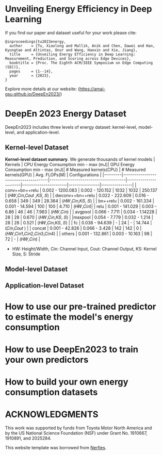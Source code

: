 # Unveiling Energy Efficiency in Deep Learning

If you find our paper and dataset useful for your work please cite:
```
@inproceedings{tu2023energy,
  author    = {Tu, Xiaolong and Mallik, Anik and Chen, Dawei and Han, Kyungtae and Altintas, Onur and Wang, Haoxin and Xie, Jiang},
  title     = {Unveiling Energy Efficiency in Deep Learning: Measurement, Prediction, and Scoring across Edge Devices},
  booktitle = {Proc. The Eighth ACM/IEEE Symposium on Edge Computing (SEC)},
  pages     = {1--14},
  year      = {2023},
}
```
Explore more details at our website: (https://amai-gsu.github.io/DeepEn2023/)  

# DeepEn 2023 Energy Dataset
DeepEn2023 includes three levels of energy dataset: kernel-level, model-level, and application-level.


## Kernel-level Dataset
**Kernel-level dataset summary**. We generate thousands of kernel models
| Kernels | CPU Energy Consumption min - max (mJ)| GPU Energy Consumption min - max (mJ)| # Measured kernels(CPU) | # Measured kernels(GPU) | Avg. FLOPs(M) | Configurations |
|---------|---------------------------------------|---------------------------------------|-----------------------|-----------------------|----------------|----------------|
| conv++bn++relu | 0.002 - 1200.083 | 0.002 - 120.152 | 1032 | 1032 | 250.137 | (𝐻𝑊,𝐶𝑖𝑛,𝐶𝑜𝑢𝑡 ,𝐾𝑆, 𝑆) |
| dwconv++bn++relu | 0.022 - 222.609 | 0.016 - 0.658 | 349 | 349 | 28.364 | (𝐻𝑊,𝐶𝑖𝑛,𝐾𝑆, 𝑆) |
| bn++relu | 0.002 - 161.334 | 0.001 - 14.594 | 100 | 100 | 4.710 | (𝐻𝑊,𝐶𝑖𝑛)|
| relu | 0.001 - 141.029 | 0.003 - 6.86 | 46 | 46 | 7.983 | (𝐻𝑊,𝐶𝑖𝑛) |
| avgpool | 0.066 - 7.711 | 0.034 - 1.14228 | 28 | 28 | 0.670 | (𝐻𝑊,𝐶𝑖𝑛,𝐾𝑆, 𝑆) |
|maxpool | 0.054 - 7.779 | 0.032 - 1.214 | 28 | 28 | 0.521 | (𝐻𝑊,𝐶𝑖𝑛,𝐾𝑆, 𝑆) |
| fc  | 0.038 - 94.639 | - | 24 | - | 14.744 | (𝐶𝑖𝑛,𝐶𝑜𝑢𝑡 ) |
| concat | 0.001 - 42.826 | 0.066 - 3.428 | 142 | 142 | 0 | (𝐻𝑊,𝐶𝑖𝑛1,𝐶𝑖𝑛2,𝐶𝑖𝑛3,𝐶𝑖𝑛4) |
| others | 0.001 - 132.861 | 0.003 - 10.163 | 98 | 72 | - | (𝐻𝑊,𝐶𝑖𝑛) |
* HW: Height/Width, Cin: Channel Input, Cout: Channel Output, KS: Kernel Size, S: Stride

## Model-level Dataset

## Application-level Dataset

# How to use our pre-trained predictor to estimate the model's energy consumption

# How to use DeepEn2023 to train your own predictors

# How to build your own energy consumption datasets

# ACKNOWLEDGMENTS

This work was supported by funds from Toyota Motor North America and by the US National Science Foundation (NSF) under Grant No. 1910667, 1910891, and 2025284.

This website template was borrowed from [Nerfies](https://nerfies.github.io).
